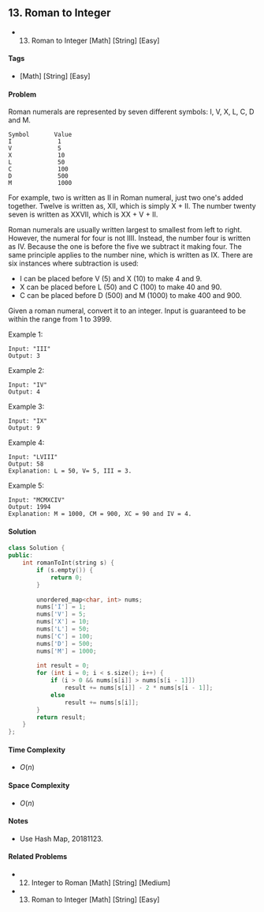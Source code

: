 ## 13. Roman to Integer
- 13. Roman to Integer [Math] [String] [Easy]

#### Tags
- [Math] [String] [Easy]

#### Problem
Roman numerals are represented by seven different symbols: I, V, X, L, C, D and M.

    Symbol       Value
    I             1
    V             5
    X             10
    L             50
    C             100
    D             500
    M             1000

For example, two is written as II in Roman numeral, just two one's added together. Twelve is written as, XII, which is simply X + II. The number twenty seven is written as XXVII, which is XX + V + II.

Roman numerals are usually written largest to smallest from left to right. However, the numeral for four is not IIII. Instead, the number four is written as IV. Because the one is before the five we subtract it making four. The same principle applies to the number nine, which is written as IX. There are six instances where subtraction is used:

- I can be placed before V (5) and X (10) to make 4 and 9. 
- X can be placed before L (50) and C (100) to make 40 and 90. 
- C can be placed before D (500) and M (1000) to make 400 and 900.

Given a roman numeral, convert it to an integer. Input is guaranteed to be within the range from 1 to 3999.

Example 1:

    Input: "III"
    Output: 3

Example 2:

    Input: "IV"
    Output: 4

Example 3:

    Input: "IX"
    Output: 9

Example 4:

    Input: "LVIII"
    Output: 58
    Explanation: L = 50, V= 5, III = 3.

Example 5:

    Input: "MCMXCIV"
    Output: 1994
    Explanation: M = 1000, CM = 900, XC = 90 and IV = 4.

#### Solution
``` C++
class Solution {
public:
    int romanToInt(string s) {
        if (s.empty()) {
            return 0;
        }
        
        unordered_map<char, int> nums;
        nums['I'] = 1;
        nums['V'] = 5;
        nums['X'] = 10;
        nums['L'] = 50;
        nums['C'] = 100;
        nums['D'] = 500;
        nums['M'] = 1000;
        
        int result = 0;
        for (int i = 0; i < s.size(); i++) {
            if (i > 0 && nums[s[i]] > nums[s[i - 1]])
                result += nums[s[i]] - 2 * nums[s[i - 1]];
            else
                result += nums[s[i]];
        }
        return result;
    }
};
```

#### Time Complexity
- $O(n)$

#### Space Complexity
- $O(n)$

#### Notes
- Use Hash Map, 20181123.

#### Related Problems
- 12. Integer to Roman [Math] [String] [Medium]
- 13. Roman to Integer [Math] [String] [Easy]
